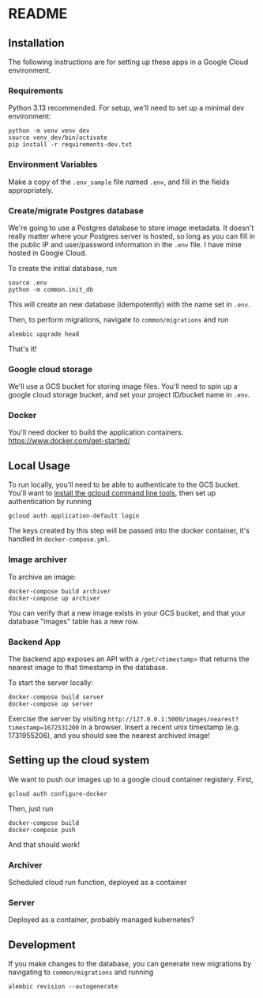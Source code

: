 # README

## Installation
The following instructions are for setting up these apps in a Google Cloud environment.
### Requirements
Python 3.13 recommended.  For setup, we'll need to set up a minimal dev environment:
```
python -m venv venv_dev
source venv_dev/bin/activate
pip install -r requirements-dev.txt
```

### Environment Variables
Make a copy of the `.env_sample` file named `.env`, and fill in the fields appropriately.

### Create/migrate Postgres database
We're going to use a Postgres database to store image metadata.  It doesn't really matter where your Postgres server is hosted, so long as you can fill in the public IP and user/password information in the `.env` file.  I have mine hosted in Google Cloud.

To create the initial database, run
```
source .env
python -m common.init_db
```
This will create an new database (idempotently) with the name set in `.env`.

Then, to perform migrations, navigate to `common/migrations` and run
```
alembic upgrade head
```
That's it!

### Google cloud storage
We'll use a GCS bucket for storing image files. You'll need to spin up a google cloud storage bucket, and set your project ID/bucket name in `.env`.

### Docker
You'll need docker to build the application containers.  https://www.docker.com/get-started/

## Local Usage
To run locally, you'll need to be able to authenticate to the GCS bucket.  You'll want to [install the gcloud command line tools](https://cloud.google.com/sdk/docs/install), then set up authentication by running
```
gcloud auth application-default login
```
The keys created by this step will be passed into the docker container, it's handled in `docker-compose.yml`.


### Image archiver
To archive an image:
```
docker-compose build archiver
docker-compose up archiver
```

You can verify that a new image exists in your GCS bucket, and that your database "images" table has a new row.

### Backend App
The backend app exposes an API with a `/get/<timestamp>` that returns the nearest image to that timestamp in the database.

To start the server locally:
```
docker-compose build server
docker-compose up server
```

Exercise the server by visiting
`http://127.0.0.1:5000/images/nearest?timestamp=1672531200` in a browser.  Insert a recent unix timestamp (e.g. 1731955206), and you should see the nearest archived image!

## Setting up the cloud system
We want to push our images up to a google cloud container registery.  First,
```
gcloud auth configure-docker
```

Then, just run
```
docker-compose build
docker-compose push
```

And that should work!

### Archiver
Scheduled cloud run function, deployed as a container



### Server
Deployed as a container, probably managed kubernetes?

## Development
If you make changes to the database, you can generate new migrations by navigating to `common/migrations` and running
```
alembic revision --autogenerate
```
